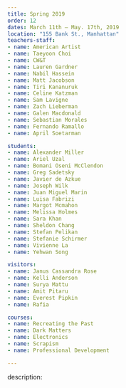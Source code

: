 ```yaml
---
title: Spring 2019
order: 12
dates: March 11th – May. 17th, 2019
location: "155 Bank St., Manhattan"
teachers-staff:
- name: American Artist
- name: Taeyoon Choi
- name: CW&T
- name: Lauren Gardner
- name: Nabil Hassein
- name: Matt Jacobson
- name: Tiri Kananuruk
- name: Celine Katzman
- name: Sam Lavigne
- name: Zach Lieberman
- name: Galen Macdonald
- name: Sebastian Morales
- name: Fernando Ramallo
- name: April Soetarman

students:
- name: Alexander Miller
- name: Ariel Uzal
- name: Bomani Oseni McClendon
- name: Greg Sadetsky
- name: Javier de Azkue
- name: Joseph Wilk
- name: Juan Miguel Marin
- name: Luisa Fabrizi
- name: Margot Mcmahon
- name: Melissa Holmes
- name: Sara Khan
- name: Sheldon Chang
- name: Stefan Pelikan
- name: Stefanie Schirmer
- name: Vivienne La
- name: Yehwan Song

visitors:
- name: Janus Cassandra Rose
- name: Kelli Anderson
- name: Surya Mattu
- name: Amit Pitaru
- name: Everest Pipkin
- name: Rafia

courses:
- name: Recreating the Past
- name: Dark Matters
- name: Electronics
- name: Scrapism
- name: Professional Development

---
```

description:
